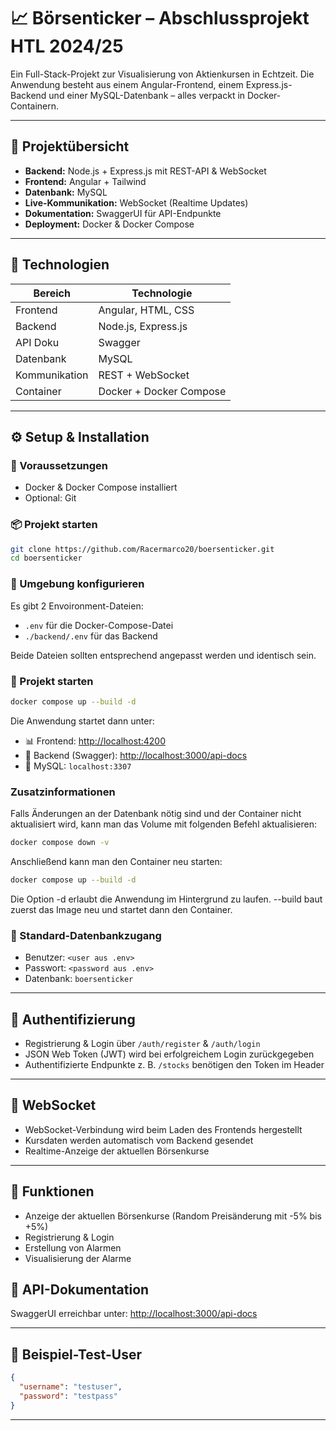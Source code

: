 # 📈 Börsenticker – Abschlussprojekt HTL 2024/25

Ein Full-Stack-Projekt zur Visualisierung von Aktienkursen in Echtzeit. Die Anwendung besteht aus einem
Angular-Frontend, einem Express.js-Backend und einer MySQL-Datenbank – alles verpackt in Docker-Containern.

---

## 🚀 Projektübersicht

- **Backend:** Node.js + Express.js mit REST-API & WebSocket
- **Frontend:** Angular + Tailwind
- **Datenbank:** MySQL
- **Live-Kommunikation:** WebSocket (Realtime Updates)
- **Dokumentation:** SwaggerUI für API-Endpunkte
- **Deployment:** Docker & Docker Compose

---

## 🧰 Technologien

| Bereich       | Technologie             |
|---------------|-------------------------|
| Frontend      | Angular, HTML, CSS      |
| Backend       | Node.js, Express.js     |
| API Doku      | Swagger                 |
| Datenbank     | MySQL                   |
| Kommunikation | REST + WebSocket        |
| Container     | Docker + Docker Compose |

---

## ⚙️ Setup & Installation

### 🔧 Voraussetzungen

- Docker & Docker Compose installiert
- Optional: Git

### 📦 Projekt starten

```bash
git clone https://github.com/Racermarco20/boersenticker.git
cd boersenticker
```

### 📝 Umgebung konfigurieren

Es gibt 2 Envoironment-Dateien:

- `.env` für die Docker-Compose-Datei
- `./backend/.env` für das Backend

Beide Dateien sollten entsprechend angepasst werden und identisch sein.

### 🚀 Projekt starten

```bash
docker compose up --build -d
```

Die Anwendung startet dann unter:

- 📊 Frontend: [http://localhost:4200](http://localhost:4200)
- 🔗 Backend (Swagger): [http://localhost:3000/api-docs](http://localhost:3000/api-docs)
- 🐬 MySQL: `localhost:3307`

### Zusatzinformationen

Falls Änderungen an der Datenbank nötig sind und der Container nicht aktualisiert wird, kann man das Volume mit
folgenden Befehl aktualisieren:

```bash
docker compose down -v
```

Anschließend kann man den Container neu starten:

```bash
docker compose up --build -d
```

Die Option -d erlaubt die Anwendung im Hintergrund zu laufen. --build baut zuerst das Image neu und startet dann den
Container.

### 🧪 Standard-Datenbankzugang

- Benutzer: `<user aus .env>`
- Passwort: `<password aus .env>`
- Datenbank: `boersenticker`

---

## 🔐 Authentifizierung

- Registrierung & Login über `/auth/register` & `/auth/login`
- JSON Web Token (JWT) wird bei erfolgreichem Login zurückgegeben
- Authentifizierte Endpunkte z. B. `/stocks` benötigen den Token im Header

---

## 📡 WebSocket

- WebSocket-Verbindung wird beim Laden des Frontends hergestellt
- Kursdaten werden automatisch vom Backend gesendet
- Realtime-Anzeige der aktuellen Börsenkurse

---

## 🚀 Funktionen

- Anzeige der aktuellen Börsenkurse (Random Preisänderung mit -5% bis +5%)
- Registrierung & Login
- Erstellung von Alarmen
- Visualisierung der Alarme

## 📘 API-Dokumentation

SwaggerUI erreichbar unter: [http://localhost:3000/api-docs](http://localhost:3000/api-docs)

---

## 🧪 Beispiel-Test-User

```json
{
  "username": "testuser",
  "password": "testpass"
}
```

---
